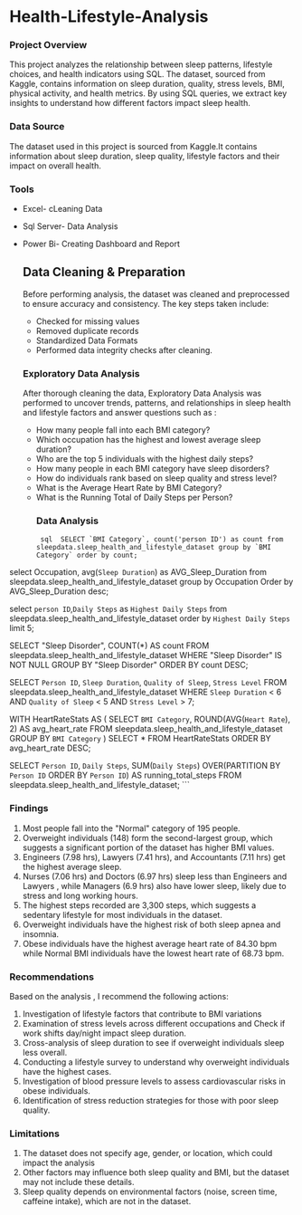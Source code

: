 # Health-Lifestyle-Analysis
### Project Overview
This project analyzes the relationship between sleep patterns, lifestyle choices, and health indicators using SQL. The dataset, sourced from Kaggle, contains information on sleep duration, quality, stress levels, BMI, physical activity, and health metrics. By using SQL queries, we extract key insights to understand how different factors impact sleep health.
### Data Source
The dataset used in this project is sourced from Kaggle.It contains information about sleep duration, sleep quality, lifestyle factors  and their impact on overall health.
### Tools
- Excel- cLeaning Data
- Sql Server- Data Analysis
- Power Bi- Creating Dashboard and Report
  
  ##  Data Cleaning & Preparation
  Before performing analysis, the dataset was cleaned and preprocessed to ensure accuracy and consistency. The key steps taken include:
  - Checked for missing values
  - Removed duplicate records
  - Standardized Data Formats
   -  Performed data integrity checks after cleaning.
     ### Exploratory Data Analysis
  After thorough cleaning the data, Exploratory Data Analysis  was performed to uncover trends, patterns, and relationships in sleep health and lifestyle factors and answer questions such as :
  - How many people fall into each BMI category?
  - Which occupation has the highest and lowest average sleep duration?
  - Who are the top 5 individuals with the highest daily steps?
  - How many people in each BMI category have sleep disorders?
  - How do individuals rank based on sleep quality and stress level?
  - What is the Average Heart Rate by BMI Category?
  - What is the  Running Total of Daily Steps per Person?
    ### Data Analysis
    ``` sql  SELECT `BMI Category`, count('person ID') as count
from sleepdata.sleep_health_and_lifestyle_dataset
group by `BMI Category`
order by count;```

select Occupation, avg(`Sleep Duration`) as AVG_Sleep_Duration
from sleepdata.sleep_health_and_lifestyle_dataset
group by Occupation
Order by AVG_Sleep_Duration desc;

select `person ID`,`Daily Steps` as  `Highest Daily Steps`
from  sleepdata.sleep_health_and_lifestyle_dataset
order by  `Highest Daily Steps`
limit 5;

SELECT "Sleep Disorder", COUNT(*) AS count
FROM   sleepdata.sleep_health_and_lifestyle_dataset
WHERE "Sleep Disorder" IS NOT NULL 
GROUP BY "Sleep Disorder"
ORDER BY count DESC;


SELECT `Person ID`, `Sleep Duration`, `Quality of Sleep`, `Stress Level`
FROM  sleepdata.sleep_health_and_lifestyle_dataset
WHERE `Sleep Duration` < 6 AND `Quality of Sleep` < 5 AND `Stress Level` > 7;

WITH HeartRateStats AS (
    SELECT `BMI Category`, ROUND(AVG(`Heart Rate`), 2) AS avg_heart_rate
    FROM  sleepdata.sleep_health_and_lifestyle_dataset
    GROUP BY `BMI Category`
)
SELECT * FROM HeartRateStats
ORDER BY avg_heart_rate DESC;


SELECT `Person ID`, `Daily Steps`,
SUM(`Daily Steps`) OVER(PARTITION BY `Person ID` ORDER BY `Person ID`) AS running_total_steps
FROM   sleepdata.sleep_health_and_lifestyle_dataset; ```

### Findings
1. Most people fall into the "Normal" category  of 195 people.
2. Overweight individuals (148) form the second-largest group, which suggests a significant portion of the dataset has higher BMI values.
3. Engineers (7.98 hrs), Lawyers (7.41 hrs), and Accountants (7.11 hrs) get the highest average sleep.
4.  Nurses (7.06 hrs) and Doctors (6.97 hrs) sleep less than Engineers and Lawyers , while Managers (6.9 hrs) also have lower sleep, likely due to stress and long working hours.
5.  The highest steps recorded are 3,300 steps, which suggests a sedentary lifestyle for most individuals in the dataset.
6.  Overweight individuals have the highest risk of both sleep apnea and insomnia.
7.  Obese individuals have the highest average heart rate  of 84.30 bpm while Normal BMI individuals have the lowest heart rate of 
68.73 bpm.
   ### Recommendations
Based on the analysis , I recommend the following actions:
1. Investigation of lifestyle factors that contribute to BMI variations
2. Examination of  stress levels across different occupations and Check if work shifts day/night impact sleep duration.
3. Cross-analysis of  sleep duration to see if overweight individuals sleep less overall.
4. Conducting  a lifestyle survey to understand why overweight individuals have the highest cases.
5. Investigation of blood pressure levels to assess cardiovascular risks in obese individuals.
6. Identification of stress reduction strategies for those with poor sleep quality.
### Limitations
1. The dataset does not specify age, gender, or location, which could impact the analysis
2. Other factors may influence both sleep quality and BMI, but the dataset may not include these details.
3. Sleep quality depends on environmental factors (noise, screen time, caffeine intake), which are not in the dataset.
   
